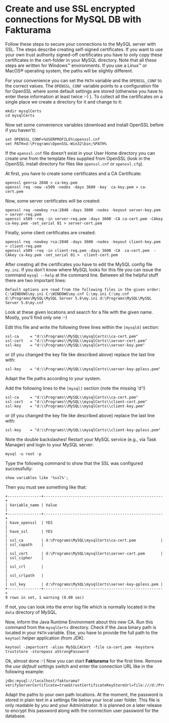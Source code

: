 # Create and use SSL encrypted connections for MySQL DB with Fakturama

Follow these steps to secure your connections to the MySQL server with SSL. The steps describe creating self-signed certificates. If you want to use your own trust authority signed-off certificates you have to only copy these certificates in the cert-folder in your MySQL directory. Note that all these steps are written for Windows&trade; environments. If you use a Linux&trade; or MacOS&reg; operating system, the paths will be slightly different.

For your convenience you can set the `PATH` variable and the `OPENSSL_CONF` to the correct values. The `OPENSSL_CONF` variable points to a configuration file for OpenSSL where some default settings are stored (otherwise you have to enter these information at least twice :-) ). To collect all the certificates on a single place we create a directory for it and change to it:

    mkdir mysqlCerts
    cd mysqlCerts

Now set some convenience variables (download and install OpenSSL before if you haven't):

    set OPENSSL_CONF=%USERPROFILE%\openssl.cnf
    set PATH=d:\Programs\OpenSSL-Win32\bin;%PATH%

If the `openssl.cnf` file doesn't exist in your User Home directory you can create one from the template files supplied from OpenSSL (look in the OpenSSL install directory for files like `openssl.cnf` or `openssl.cfg`).

At first, you have to create some certificates and a CA Certificate:

    openssl genrsa 2048 > ca-key.pem
    openssl req -new -x509 -nodes -days 3600 -key  ca-key.pem > ca-cert.pem
    
Now, some server certificates will be created:

    openssl req -newkey rsa:2048 -days 3600 -nodes -keyout server-key.pem > server-req.pem
    openssl x509 -req -in server-req.pem -days 3600 -CA ca-cert.pem -CAkey ca-key.pem -set_serial 01 > server-cert.pem
    
Finally, some client certificates are created:

    openssl req -newkey rsa:2048 -days 3600 -nodes -keyout client-key.pem > client-req.pem
    openssl x509 -req -in client-req.pem -days 3600 -CA  ca-cert.pem  -CAkey ca-key.pem -set_serial 01 >  client-cert.pem

After creating all the certificates you have to edit the MySQL config file `my.ini`. If you don't know where MySQL looks for this file you can issue the command `mysql --help` at the command line. Between all the helpful stuff there are two important lines:

    Default options are read from the following files in the given order:
    C:\WINDOWS\my.ini C:\WINDOWS\my.cnf C:\my.ini C:\my.cnf d:\Programs\MySQL\MySQL Server 5.6\my.ini d:\Programs\MySQL\MySQL Server 5.6\my.cnf

Look at these given locations and search for a file with the given name. Mostly, you'll find only one :-)

Edit this file and write the following three lines within the `[mysqld]` section:

    ssl-ca     = "d:\\Programs\\MySQL\\mysqlCerts\\ca-cert.pem"
    ssl-cert   = "d:\\Programs\\MySQL\\mysqlCerts\\server-cert.pem"
    ssl-key    = "d:\\Programs\\MySQL\\mysqlCerts\\server-key.pem"

or (if you changed the key file like described above) replace the last line with:

    ssl-key    = "d:\\Programs\\MySQL\\mysqlCerts\\server-key-ppless.pem"
    
Adapt the file paths according to your system.

Add the following lines to the `[mysql]` section (note the missing 'd'!)

    ssl-ca     = "d:\\Programs\\MySQL\\mysqlCerts\\ca-cert.pem"
    ssl-cert   = "d:\\Programs\\MySQL\\mysqlCerts\\client-cert.pem"
    ssl-key    = "d:\\Programs\\MySQL\\mysqlCerts\\client-key.pem"
    
or (if you changed the key file like described above) replace the last line with:
    
    ssl-key    = "d:\\Programs\\MySQL\\mysqlCerts\\client-key-ppless.pem"

Note the double backslashes! Restart your MySQL service (e.g., via Task Manager) and login to your MySQL server:

    mysql -u root -p
    
Type the following command to show that the SSL was configured successfully:

    show variables like '%ssl%';
    
Then you must see something like that:

    +---------------+-----------------------------------------------------+
    | Variable_name | Value                                               |
    +---------------+-----------------------------------------------------+
    | have_openssl  | YES                                                 |
    | have_ssl      | YES                                                 |
    | ssl_ca        | d:\Programs\MySQL\mysqlCerts\ca-cert.pem           |
    | ssl_capath    |                                                     |
    | ssl_cert      | d:\Programs\MySQL\mysqlCerts\server-cert.pem       |
    | ssl_cipher    |                                                     |
    | ssl_crl       |                                                     |
    | ssl_crlpath   |                                                     |
    | ssl_key       | d:\Programs\MySQL\mysqlCerts\server-key-ppless.pem |
    +---------------+-----------------------------------------------------+
    9 rows in set, 1 warning (0.00 sec)
    
If not, you can look into the error log file which is normally located in the `data` directory of MySQL.

Now, inform the Java Runtime Environment about this new CA. Run this command from the `mysqlCerts` directory. Check if the Java binary path is located in your `PATH` variable. Else, you have to provide the full path to the `keytool` helper application (from JDK).

    keytool -importcert -alias MySQLCACert -file ca-cert.pem -keystore truststore -storepass aStrongPassword

Ok, almost done :-) Now you can start **Fakturama** for the first time. Remove the *use default settings* switch and enter the connection URL like in the following example:

    jdbc:mysql://localhost/fakturama?verifyServerCertificate=true&trustCertificateKeyStoreUrl=file:///d:/Programme/MySQL/mysqlCerts/truststore&trustCertificateKeyStorePassword=aStrongPassword&useSSL=true&characterEncoding=utf8&useUnicode=yes

Adapt the paths to your own path locations. At the moment, the password is stored in plain text in a settings file below your local user folder. This file is only readable by you and your Administrator. It is planned on a later release to encrypt this password along with the connection user password for the database. 